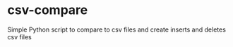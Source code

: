 # csv-compare
Simple Python script to compare to csv files and create inserts and deletes csv files
